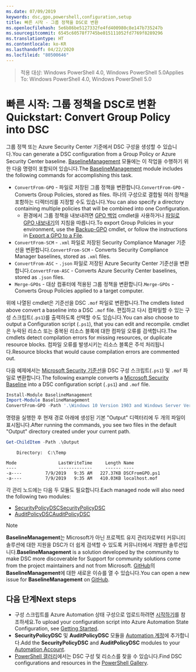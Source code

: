 ```yaml
---
ms.date: 07/09/2019
keywords: dsc,gpo,powershell,configuration,setup
title: 빠른 시작 - 그룹 정책을 DSC로 변환
ms.openlocfilehash: 5e6b86be5127332fe4fd400980c8e147b735247b
ms.sourcegitcommit: 6545c60578f7745be015111052fd7769f8289296
ms.translationtype: HT
ms.contentlocale: ko-KR
ms.lasthandoff: 04/22/2020
ms.locfileid: "80500646"
---
```

> <span data-ttu-id="389b9-103">적용 대상: Windows PowerShell 4.0, Windows PowerShell 5.0</span><span class="sxs-lookup"><span data-stu-id="389b9-103">Applies To: Windows PowerShell 4.0, Windows PowerShell 5.0</span></span>

# <a name="quickstart-convert-group-policy-into-dsc"></a><span data-ttu-id="389b9-104">빠른 시작: 그룹 정책을 DSC로 변환</span><span class="sxs-lookup"><span data-stu-id="389b9-104">Quickstart: Convert Group Policy into DSC</span></span>

<span data-ttu-id="389b9-105">그룹 정책 또는 Azure Security Center 기준에서 DSC 구성을 생성할 수 있습니다.</span><span class="sxs-lookup"><span data-stu-id="389b9-105">You can generate a DSC configuration from a Group Policy or Azure Security Center baseline.</span></span> <span data-ttu-id="389b9-106">[BaselineManagement](https://www.powershellgallery.com/packages/BaselineManagement) 모듈에는 이 작업을 수행하기 위한 다음 명령이 포함되어 있습니다.</span><span class="sxs-lookup"><span data-stu-id="389b9-106">The [BaselineManagement](https://www.powershellgallery.com/packages/BaselineManagement) module includes the following commands for accomplishing this task.</span></span>

- <span data-ttu-id="389b9-107">`ConvertFrom-GPO` - 파일로 저장된 그룹 정책을 변환합니다.</span><span class="sxs-lookup"><span data-stu-id="389b9-107">`ConvertFrom-GPO` - Converts Group Policies, stored as files.</span></span> <span data-ttu-id="389b9-108">하나의 구성으로 결합될 여러 정책을 포함하는 디렉터리를 지정할 수도 있습니다.</span><span class="sxs-lookup"><span data-stu-id="389b9-108">You can also specify a directory containing multiple policies that will be combined into one Configuration.</span></span>
  - <span data-ttu-id="389b9-109">환경에서 그룹 정책을 내보내려면 [GPO 백업](/powershell/module/grouppolicy/backup-gpo?view=win10-ps) cmdlet을 사용하거나 [파일로 GPO 내보내기](/microsoft-desktop-optimization-pack/agpm/export-a-gpo-to-a-file)의 지침을 따릅니다.</span><span class="sxs-lookup"><span data-stu-id="389b9-109">To export Group Policies in your environment, use the [Backup-GPO](/powershell/module/grouppolicy/backup-gpo?view=win10-ps) cmdlet, or follow the instructions in [Export a GPO to a File](/microsoft-desktop-optimization-pack/agpm/export-a-gpo-to-a-file).</span></span>
- <span data-ttu-id="389b9-110">`ConvertFrom-SCM` - `.xml` 파일로 저장된 Security Compliance Manager 기준선을 변환합니다.</span><span class="sxs-lookup"><span data-stu-id="389b9-110">`ConvertFrom-SCM` - Converts Security Compliance Manager baselines, stored as `.xml` files.</span></span>
- <span data-ttu-id="389b9-111">`ConvertFrom-ASC` - `.json` 파일로 저장된 Azure Security Center 기준선을 변환합니다.</span><span class="sxs-lookup"><span data-stu-id="389b9-111">`ConvertFrom-ASC` - Converts Azure Security Center baselines, stored as `.json` files.</span></span>
- <span data-ttu-id="389b9-112">`Merge-GPOs` - 대상 컴퓨터에 적용된 그룹 정책을 변환합니다.</span><span class="sxs-lookup"><span data-stu-id="389b9-112">`Merge-GPOs` - Converts Group Policies applied to a target computer.</span></span>

<span data-ttu-id="389b9-113">위에 나열된 cmdlet은 기준선을 DSC `.mof` 파일로 변환합니다.</span><span class="sxs-lookup"><span data-stu-id="389b9-113">The cmdlets listed above convert a baseline into a DSC `.mof` file.</span></span> <span data-ttu-id="389b9-114">편집하고 다시 컴파일할 수 있는 구성 스크립트(`.ps1`)를 출력하도록 선택할 수도 있습니다.</span><span class="sxs-lookup"><span data-stu-id="389b9-114">You can also choose to output a Configuration script (`.ps1`), that you can edit and recompile.</span></span> <span data-ttu-id="389b9-115">cmdlet은 누락된 리소스 또는 중복된 리소스 블록에 대한 컴파일 오류를 검색합니다.</span><span class="sxs-lookup"><span data-stu-id="389b9-115">The cmdlets detect compilation errors for missing resources, or duplicate resource blocks.</span></span> <span data-ttu-id="389b9-116">컴파일 오류를 발생시키는 리소스 블록은 주석 처리됩니다.</span><span class="sxs-lookup"><span data-stu-id="389b9-116">Resource blocks that would cause compilation errors are commented out.</span></span>

<span data-ttu-id="389b9-117">다음 예제에서는 [Microsoft Security 기준선](https://www.microsoft.com/en-us/download/details.aspx?id=55319)을 DSC 구성 스크립트(`.ps1`) 및 `.mof` 파일로 변환합니다.</span><span class="sxs-lookup"><span data-stu-id="389b9-117">The following example converts a [Microsoft Security Baseline](https://www.microsoft.com/en-us/download/details.aspx?id=55319) into a DSC configuration script (`.ps1`) and `.mof` file.</span></span>

```powershell
Install-Module BaselineManagement
Import-Module BaselineManagement
ConvertFrom-GPO -Path '.\Windows 10 Version 1903 and Windows Server Version 1903 Security Baseline\GPOs\' -OutputConfigurationScript
```

<span data-ttu-id="389b9-118">명령을 실행한 후 현재 경로 아래에 생성된 기본 "Output" 디렉터리에 두 개의 파일이 표시됩니다.</span><span class="sxs-lookup"><span data-stu-id="389b9-118">After running the commands, you see two files in the default "Output" directory created under your current path.</span></span>

```powershell
Get-ChildItem -Path .\Output
```

```Output
    Directory:  C:\Temp

Mode                LastWriteTime     Length Name
----                -------------     ------ ----
-a----         7/9/2019   9:35 AM   227.37KB DSCFromGPO.ps1
-a----         7/9/2019   9:35 AM   410.03KB localhost.mof
```

<span data-ttu-id="389b9-119">각 관리 노드에는 다음 두 모듈도 필요합니다.</span><span class="sxs-lookup"><span data-stu-id="389b9-119">Each managed node will also need the following two modules:</span></span>

- [<span data-ttu-id="389b9-120">SecurityPolicyDSC</span><span class="sxs-lookup"><span data-stu-id="389b9-120">SecurityPolicyDSC</span></span>](https://www.powershellgallery.com/packages/SecurityPolicyDsc)
- [<span data-ttu-id="389b9-121">AuditPolicyDSC</span><span class="sxs-lookup"><span data-stu-id="389b9-121">AuditPolicyDSC</span></span>](https://www.powershellgallery.com/packages/AuditPolicyDsc)

> [!NOTE]
> <span data-ttu-id="389b9-122">**BaselineManagement**는 Microsoft가 아닌 프로젝트 유지 관리자로부터 커뮤니티 솔루션에 대한 지원을 DSC가 더 쉽게 검색할 수 있도록 커뮤니터에서 개발한 솔루션입니다.</span><span class="sxs-lookup"><span data-stu-id="389b9-122">**BaselineManagement** is a solution developed by the community to make DSC more discoverable for Support for community solutions come from the project maintainers and not from Microsoft.</span></span> <span data-ttu-id="389b9-123">[GitHub](https://github.com/microsoft/BaselineManagement)의 **BaselineManagement**에 대한 새로운 이슈를 열 수 있습니다.</span><span class="sxs-lookup"><span data-stu-id="389b9-123">You can open a new issue for **BaselineManagement** on [GitHub](https://github.com/microsoft/BaselineManagement).</span></span>

## <a name="next-steps"></a><span data-ttu-id="389b9-124">다음 단계</span><span class="sxs-lookup"><span data-stu-id="389b9-124">Next steps</span></span>

- <span data-ttu-id="389b9-125">구성 스크립트를 Azure Automation 상태 구성으로 업로드하려면 [시작하기](/azure/automation/automation-dsc-getting-started#importing-a-configuration-into-azure-automation)를 참조하세요.</span><span class="sxs-lookup"><span data-stu-id="389b9-125">To upload your configuration script into Azure Automation State Configuration, see [Getting Started](/azure/automation/automation-dsc-getting-started#importing-a-configuration-into-azure-automation).</span></span>
- <span data-ttu-id="389b9-126">**SecurityPolicyDSC** 및 **AuditPolicyDSC** 모듈을 [Automation 계정](/azure/automation/shared-resources/modules)에 추가합니다.</span><span class="sxs-lookup"><span data-stu-id="389b9-126">Add the **SecurityPolicyDSC** and **AuditPolicyDSC** modules to your [Automation Account](/azure/automation/shared-resources/modules).</span></span>
- <span data-ttu-id="389b9-127">[PowerShell 갤러리](https://www.powershellgallery.com/)에서는 DSC 구성 및 리소스를 찾을 수 있습니다.</span><span class="sxs-lookup"><span data-stu-id="389b9-127">Find DSC configurations and resources in the [PowerShell Gallery](https://www.powershellgallery.com/).</span></span>
